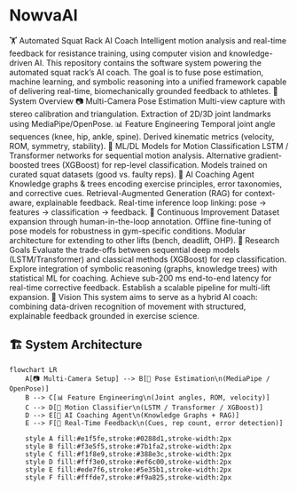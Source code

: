 # NowvaAI

🏋️ Automated Squat Rack AI Coach
Intelligent motion analysis and real-time feedback for resistance training, using computer vision and knowledge-driven AI.
This repository contains the software system powering the automated squat rack’s AI coach. The goal is to fuse pose estimation, machine learning, and symbolic reasoning into a unified framework capable of delivering real-time, biomechanically grounded feedback to athletes.
🔬 System Overview
📷 Multi-Camera Pose Estimation
Multi-view capture with stereo calibration and triangulation.
Extraction of 2D/3D joint landmarks using MediaPipe/OpenPose.
📊 Feature Engineering
Temporal joint angle sequences (knee, hip, ankle, spine).
Derived kinematic metrics (velocity, ROM, symmetry, stability).
🤖 ML/DL Models for Motion Classification
LSTM / Transformer networks for sequential motion analysis.
Alternative gradient-boosted trees (XGBoost) for rep-level classification.
Models trained on curated squat datasets (good vs. faulty reps).
🧠 AI Coaching Agent
Knowledge graphs & trees encoding exercise principles, error taxonomies, and corrective cues.
Retrieval-Augmented Generation (RAG) for context-aware, explainable feedback.
Real-time inference loop linking: pose → features → classification → feedback.
🔄 Continuous Improvement
Dataset expansion through human-in-the-loop annotation.
Offline fine-tuning of pose models for robustness in gym-specific conditions.
Modular architecture for extending to other lifts (bench, deadlift, OHP).
🎯 Research Goals
Evaluate the trade-offs between sequential deep models (LSTM/Transformer) and classical methods (XGBoost) for rep classification.
Explore integration of symbolic reasoning (graphs, knowledge trees) with statistical ML for coaching.
Achieve sub-200 ms end-to-end latency for real-time corrective feedback.
Establish a scalable pipeline for multi-lift expansion.
🧩 Vision
This system aims to serve as a hybrid AI coach: combining data-driven recognition of movement with structured, explainable feedback grounded in exercise science.

## 🏗️ System Architecture  

```mermaid
flowchart LR
    A[📷 Multi-Camera Setup] --> B[🎯 Pose Estimation\n(MediaPipe / OpenPose)]
    B --> C[📊 Feature Engineering\n(Joint angles, ROM, velocity)]
    C --> D[🤖 Motion Classifier\n(LSTM / Transformer / XGBoost)]
    D --> E[🧠 AI Coaching Agent\n(Knowledge Graphs + RAG)]
    E --> F[💬 Real-Time Feedback\n(Cues, rep count, error detection)]
    
    style A fill:#e1f5fe,stroke:#0288d1,stroke-width:2px
    style B fill:#f3e5f5,stroke:#7b1fa2,stroke-width:2px
    style C fill:#f1f8e9,stroke:#388e3c,stroke-width:2px
    style D fill:#fff3e0,stroke:#ef6c00,stroke-width:2px
    style E fill:#ede7f6,stroke:#5e35b1,stroke-width:2px
    style F fill:#fffde7,stroke:#f9a825,stroke-width:2px

